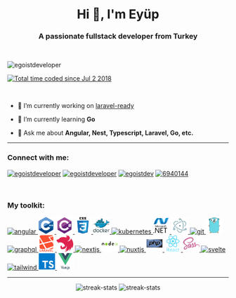 <h1 align="center">Hi 👋, I'm Eyüp</h1>
<h3 align="center">A passionate fullstack developer from Turkey</h3>

<br>


<p align="left"> <img
        src="https://komarev.com/ghpvc/?username=egoistdeveloper&label=Profile%20views&color=0e75b6&style=flat"
        alt="egoistdeveloper" /> </p>

<a href="https://wakatime.com/@e35b9bbe-85a9-44d1-b7b5-590e38aab64f"><img
        src="https://wakatime.com/badge/user/e35b9bbe-85a9-44d1-b7b5-590e38aab64f.svg"
        alt="Total time coded since Jul 2 2018" /></a>

<br>

- 🔭 I’m currently working on [laravel-ready](https://github.com/laravel-ready)

- 🌱 I’m currently learning **Go**

- 💬 Ask me about **Angular, Nest, Typescript, Laravel, Go, etc.**

<hr>


<h3 align="left">Connect with me:</h3>

<p align="left">
    <a href="https://codepen.io/egoistdeveloper" target="blank"><img align="center"
            src="https://raw.githubusercontent.com/rahuldkjain/github-profile-readme-generator/master/src/images/icons/Social/codepen.svg"
            alt="egoistdeveloper" height="30" width="40" /></a>
    <a href="https://dev.to/egoistdeveloper" target="blank"><img align="center"
            src="https://raw.githubusercontent.com/rahuldkjain/github-profile-readme-generator/master/src/images/icons/Social/devto.svg"
            alt="egoistdeveloper" height="30" width="40" /></a>
    <a href="https://twitter.com/egoistdev" target="blank"><img align="center"
            src="https://raw.githubusercontent.com/rahuldkjain/github-profile-readme-generator/master/src/images/icons/Social/twitter.svg"
            alt="egoistdev" height="30" width="40" /></a>
    <a href="https://stackoverflow.com/users/6940144" target="blank"><img align="center"
            src="https://raw.githubusercontent.com/rahuldkjain/github-profile-readme-generator/master/src/images/icons/Social/stack-overflow.svg"
            alt="6940144" height="30" width="40" /></a>
</p>

<br>

<h3 align="left">My toolkit:</h3>

<p align="left">
    <a href="https://angular.io" target="_blank" rel="noreferrer">
        <img src="https://angular.io/assets/images/logos/angular/angular.svg" alt="angular" width="38" height="38" />
    </a>
    <a href="https://www.w3schools.com/cpp/" target="_blank" rel="noreferrer"> <img
            src="https://raw.githubusercontent.com/devicons/devicon/master/icons/cplusplus/cplusplus-original.svg"
            alt="cplusplus" width="38" height="38" />
    </a>
    <a href="https://www.w3schools.com/cs/" target="_blank" rel="noreferrer">
        <img src="https://raw.githubusercontent.com/devicons/devicon/master/icons/csharp/csharp-original.svg"
            alt="csharp" width="38" height="38" />
    </a>
    <a href="https://www.w3schools.com/css/" target="_blank" rel="noreferrer">
        <img src="https://raw.githubusercontent.com/devicons/devicon/master/icons/css3/css3-original-wordmark.svg"
            alt="css3" width="38" height="38" />
    </a>
    <a href="https://www.docker.com/" target="_blank" rel="noreferrer">
        <img src="https://raw.githubusercontent.com/devicons/devicon/master/icons/docker/docker-original-wordmark.svg"
            alt="docker" width="38" height="38" />
    </a>
    <a href="https://kubernetes.io" target="_blank" rel="noreferrer">
        <img src="https://www.vectorlogo.zone/logos/kubernetes/kubernetes-icon.svg" alt="kubernetes" width="40"
            height="40" />
    </a>
    <a href="https://dotnet.microsoft.com/" target="_blank" rel="noreferrer">
        <img src="https://raw.githubusercontent.com/devicons/devicon/master/icons/dot-net/dot-net-original-wordmark.svg"
            alt="dotnet" width="38" height="38" />
    </a>
    <a href="https://www.electronjs.org" target="_blank" rel="noreferrer">
        <img src="https://raw.githubusercontent.com/devicons/devicon/master/icons/electron/electron-original.svg"
            alt="electron" width="38" height="38" />
    </a>
    <a href="https://git-scm.com/" target="_blank" rel="noreferrer">
        <img src="https://www.vectorlogo.zone/logos/git-scm/git-scm-icon.svg" alt="git" width="38" height="38" />
    </a>
    <a href="https://golang.org" target="_blank" rel="noreferrer">
        <img src="https://raw.githubusercontent.com/devicons/devicon/master/icons/go/go-original.svg" alt="go"
            width="38" height="38" />
    </a>
    <a href="https://graphql.org" target="_blank" rel="noreferrer">
        <img src="https://www.vectorlogo.zone/logos/graphql/graphql-icon.svg" alt="graphql" width="38" height="38" />
    </a>
    <a href="https://laravel.com/" target="_blank" rel="noreferrer">
        <img src="https://raw.githubusercontent.com/devicons/devicon/master/icons/laravel/laravel-plain-wordmark.svg"
            alt="laravel" width="38" height="38" />
    </a>
    <a href="https://nestjs.com/" target="_blank" rel="noreferrer">
        <img src="https://raw.githubusercontent.com/devicons/devicon/master/icons/nestjs/nestjs-plain.svg" alt="nestjs"
            width="38" height="38" />
    </a> <a href="https://nextjs.org/" target="_blank" rel="noreferrer">
        <img src="https://cdn.worldvectorlogo.com/logos/nextjs-2.svg" alt="nextjs" width="38" height="38" />
    </a>
    <a href="https://nodejs.org" target="_blank" rel="noreferrer">
        <img src="https://raw.githubusercontent.com/devicons/devicon/master/icons/nodejs/nodejs-original-wordmark.svg"
            alt="nodejs" width="38" height="38" />
    </a>
    <a href="https://nuxtjs.org/" target="_blank" rel="noreferrer">
        <img src="https://www.vectorlogo.zone/logos/nuxtjs/nuxtjs-icon.svg" alt="nuxtjs" width="38" height="38" />
    </a>
    <a href="https://www.php.net" target="_blank" rel="noreferrer">
        <img src="https://raw.githubusercontent.com/devicons/devicon/master/icons/php/php-original.svg" alt="php"
            width="38" height="38" />
    </a>
    <a href="https://reactjs.org/" target="_blank" rel="noreferrer">
        <img src="https://raw.githubusercontent.com/devicons/devicon/master/icons/react/react-original-wordmark.svg"
            alt="react" width="38" height="38" />
    </a>
    <a href="https://sass-lang.com" target="_blank" rel="noreferrer">
        <img src="https://raw.githubusercontent.com/devicons/devicon/master/icons/sass/sass-original.svg" alt="sass"
            width="38" height="38" />
    </a>
    <a href="https://svelte.dev" target="_blank" rel="noreferrer">
        <img src="https://upload.wikimedia.org/wikipedia/commons/1/1b/Svelte_Logo.svg" alt="svelte" width="40"
            height="40" />
    </a>
    <a href="https://tailwindcss.com/" target="_blank" rel="noreferrer">
        <img src="https://www.vectorlogo.zone/logos/tailwindcss/tailwindcss-icon.svg" alt="tailwind" width="40"
            height="40" />
    </a>
    <a href="https://www.typescriptlang.org/" target="_blank" rel="noreferrer">
        <img src="https://raw.githubusercontent.com/devicons/devicon/master/icons/typescript/typescript-original.svg"
            alt="typescript" width="38" height="38" />
    </a>
    <a href="https://vuejs.org/" target="_blank" rel="noreferrer">
        <img src="https://raw.githubusercontent.com/devicons/devicon/master/icons/vuejs/vuejs-original-wordmark.svg"
            alt="vuejs" width="38" height="38" />
    </a>
</p>

<hr>

<p align="middle">

<img width="420" src="https://github-readme-stats.vercel.app/api?username=EgoistDeveloper&show_icons=true&count_private=true" alt="streak-stats">

<img width="420" src="https://github-readme-streak-stats.herokuapp.com/?user=egoistdeveloper" alt="streak-stats">

</p>